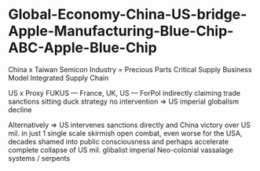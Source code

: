 # Global-Economy-China-US-bridge-Apple-Manufacturing-Blue-Chip-ABC-Apple-Blue-Chip

China x Taiwan Semicon Industry = Precious Parts Critical Supply Business Model Integrated Supply Chain

US x Proxy FUKUS — France, UK, US —  ForPol indirectly claiming trade sanctions sitting duck strategy no intervention => US imperial globalism decline

Alternatively => US intervenes sanctions directly and China victory over US mil. in just 1 single scale skirmish open combat, even worse for the USA, decades shamed into public consciousness and perhaps accelerate complete collapse of US mil. glibalist imperial Neo-colonial vassalage systems / serpents


